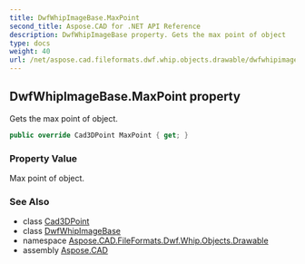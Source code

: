 ```yaml
---
title: DwfWhipImageBase.MaxPoint
second_title: Aspose.CAD for .NET API Reference
description: DwfWhipImageBase property. Gets the max point of object
type: docs
weight: 40
url: /net/aspose.cad.fileformats.dwf.whip.objects.drawable/dwfwhipimagebase/maxpoint/
---
```

## DwfWhipImageBase.MaxPoint property

Gets the max point of object.

```csharp
public override Cad3DPoint MaxPoint { get; }
```

### Property Value

Max point of object.

### See Also

* class [Cad3DPoint](../../../aspose.cad.fileformats.cad.cadobjects/cad3dpoint/)
* class [DwfWhipImageBase](../)
* namespace [Aspose.CAD.FileFormats.Dwf.Whip.Objects.Drawable](../../dwfwhipimagebase/)
* assembly [Aspose.CAD](../../../)


